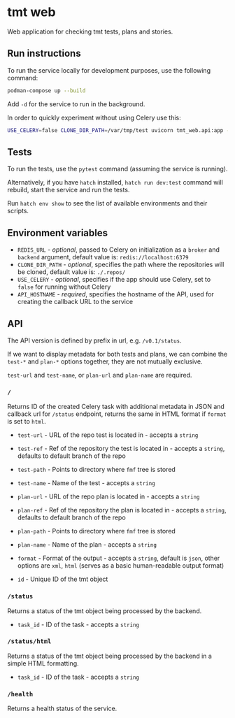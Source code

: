 # tmt web

Web application for checking tmt tests, plans and stories.

## Run instructions

To run the service locally for development purposes, use the following command:

```bash
podman-compose up --build
```

Add `-d` for the service to run in the background.

In order to quickly experiment without using Celery use this:

```bash
USE_CELERY=false CLONE_DIR_PATH=/var/tmp/test uvicorn tmt_web.api:app --reload --host 0.0.0.0 --port 8000
```

## Tests

To run the tests, use the `pytest` command (assuming the service is running).

Alternatively, if you have `hatch` installed, `hatch run dev:test` command will
rebuild, start the service and run the tests.

Run `hatch env show` to see the list of available environments and their scripts.

## Environment variables

- `REDIS_URL` - *optional*, passed to Celery on initialization as a `broker` and
  `backend` argument, default value is: `redis://localhost:6379`
- `CLONE_DIR_PATH` - *optional*, specifies the path where the repositories will
  be cloned, default value is: `./.repos/`
- `USE_CELERY` - *optional*, specifies if the app should use Celery, set to
  `false` for running without Celery
- `API_HOSTNAME` - *required*, specifies the hostname of the API, used for
  creating the callback URL to the service

## API

The API version is defined by prefix in url, e.g. `/v0.1/status`.

If we want to display metadata for both tests and plans, we can combine
the `test-*` and `plan-*` options together, they are not mutually
exclusive.

`test-url` and `test-name`, or `plan-url` and `plan-name` are required.

### `/`

Returns ID of the created Celery task with additional metadata in JSON
and callback url for `/status` endpoint, returns the same in HTML format
if `format` is set to `html`.

  * `test-url` - URL of the repo test is located in - accepts a `string`
  * `test-ref` - Ref of the repository the test is located in - accepts
    a `string`, defaults to default branch of the repo
  * `test-path` - Points to directory where `fmf` tree is stored
  * `test-name` - Name of the test - accepts a `string`

  * `plan-url` - URL of the repo plan is located in - accepts a `string`
  * `plan-ref` - Ref of the repository the plan is located in - accepts
    a `string`, defaults to default branch of the repo
  * `plan-path` - Points to directory where `fmf` tree is stored
  * `plan-name` - Name of the plan - accepts a `string`

  * `format` - Format of the output - accepts a `string`, default is
    `json`, other options are `xml`, `html` (serves as a basic
    human-readable output format)
  * `id` - Unique ID of the tmt object

### `/status`

Returns a status of the tmt object being processed by the backend.

  * `task_id` - ID of the task - accepts a `string`

### `/status/html`

Returns a status of the tmt object being processed by the backend in a
simple HTML formatting.

  * `task_id` - ID of the task - accepts a `string`

### `/health`

Returns a health status of the service.
